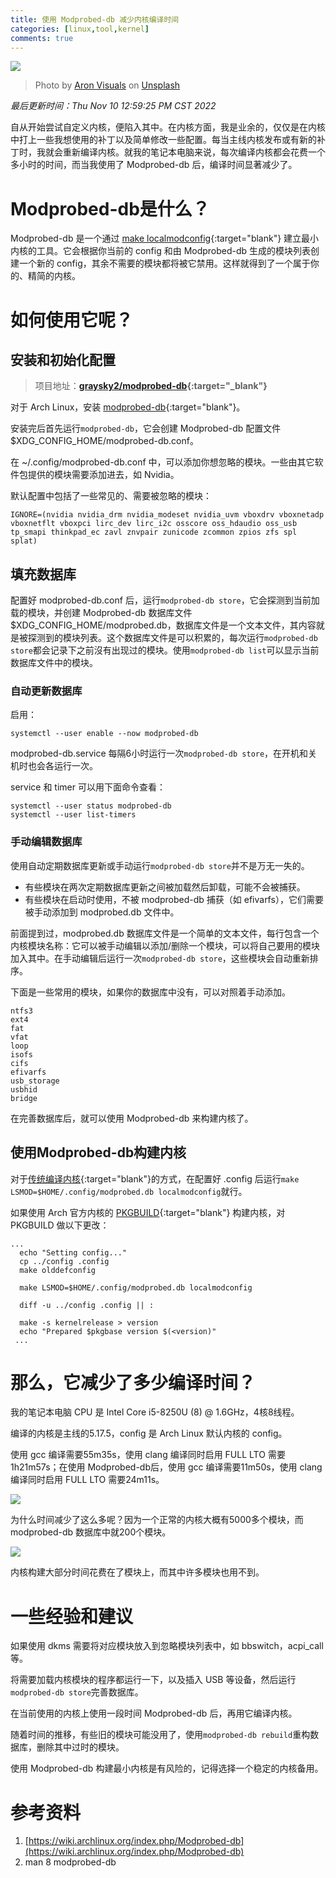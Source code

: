 ```yaml
---
title: 使用 Modprobed-db 减少内核编译时间
categories: [linux,tool,kernel]
comments: true
---
```


<a data-fancybox="modprobed-db" href="../assets/img/post/modprobed-db/image01.jpg"><img src="../assets/img/post/modprobed-db/image01.jpg"></a>

> Photo by <a href="https://unsplash.com/@aronvisuals?utm_source=unsplash&utm_medium=referral&utm_content=creditCopyText">Aron Visuals</a> on <a href="https://unsplash.com/?utm_source=unsplash&utm_medium=referral&utm_content=creditCopyText">Unsplash</a>

*最后更新时间：Thu Nov 10 12:59:25 PM CST 2022*

自从开始尝试自定义内核，便陷入其中。在内核方面，我是业余的，仅仅是在内核中打上一些我想使用的补丁以及简单修改一些配置。每当主线内核发布或有新的补丁时，我就会重新编译内核。就我的笔记本电脑来说，每次编译内核都会花费一个多小时的时间，而当我使用了  Modprobed-db 后，编译时间显著减少了。

# Modprobed-db是什么？

Modprobed-db 是一个通过 [make localmodconfig](https://www.kernel.org/doc/html/latest/admin-guide/README.html?highlight=localmodconfig#configuring-the-kernel){:target="blank"} 建立最小内核的工具。它会根据你当前的 config 和由 Modprobed-db 生成的模块列表创建一个新的 config，其余不需要的模块都将被它禁用。这样就得到了一个属于你的、精简的内核。

# 如何使用它呢？

## 安装和初始化配置

> 项目地址：**[graysky2/modprobed-db](https://github.com/graysky2/modprobed-db){:target="_blank"}**  

对于 Arch Linux，安装 [modprobed-db](https://aur.archlinux.org/packages/modprobed-db){:target="blank"}。

安装完后首先运行`modprobed-db`，它会创建 Modprobed-db 配置文件 $XDG_CONFIG_HOME/modprobed-db.conf。

在 ~/.config/modprobed-db.conf 中，可以添加你想忽略的模块。一些由其它软件包提供的模块需要添加进去，如 Nvidia。

默认配置中包括了一些常见的、需要被忽略的模块：

```
IGNORE=(nvidia nvidia_drm nvidia_modeset nvidia_uvm vboxdrv vboxnetadp vboxnetflt vboxpci lirc_dev lirc_i2c osscore oss_hdaudio oss_usb tp_smapi thinkpad_ec zavl znvpair zunicode zcommon zpios zfs spl splat)
```

## 填充数据库

配置好 modprobed-db.conf 后，运行`modprobed-db store`，它会探测到当前加载的模块，并创建 Modprobed-db 数据库文件 $XDG_CONFIG_HOME/modprobed.db，数据库文件是一个文本文件，其内容就是被探测到的模块列表。这个数据库文件是可以积累的，每次运行`modprobed-db store`都会记录下之前沒有出现过的模块。使用`modprobed-db list`可以显示当前数据库文件中的模块。

### 自动更新数据库

启用：

```
systemctl --user enable --now modprobed-db
```

modprobed-db.service 每隔6小时运行一次`modprobed-db store`，在开机和关机时也会各运行一次。

service 和 timer 可以用下面命令查看：

```
systemctl --user status modprobed-db
systemctl --user list-timers
```

### 手动编辑数据库

使用自动定期数据库更新或手动运行`modprobed-db store`并不是万无一失的。

- 有些模块在两次定期数据库更新之间被加载然后卸载，可能不会被捕获。
- 有些模块在启动时使用，不被 modprobed-db 捕获（如 efivarfs），它们需要被手动添加到 modprobed.db 文件中。

前面提到过，modprobed.db 数据库文件是一个简单的文本文件，每行包含一个内核模块名称：它可以被手动编辑以添加/删除一个模块，可以将自己要用的模块加入其中。在手动编辑后运行一次`modprobed-db store`，这些模块会自动重新排序。

下面是一些常用的模块，如果你的数据库中没有，可以对照着手动添加。

```
ntfs3
ext4
fat
vfat
loop
isofs
cifs
efivarfs
usb_storage
usbhid
bridge
```

在完善数据库后，就可以使用 Modprobed-db 来构建内核了。

## 使用Modprobed-db构建内核

对于[传统编译内核](https://wiki.archlinux.org/title/Kernel/Traditional_compilation){:target="blank"}的方式，在配置好 .config 后运行`make LSMOD=$HOME/.config/modprobed.db localmodconfig`就行。

如果使用 Arch 官方内核的 [PKGBUILD](https://github.com/archlinux/svntogit-packages/blob/packages/linux/trunk/PKGBUILD){:target="blank"} 构建内核，对 PKGBUILD 做以下更改：

```
...
  echo "Setting config..."
  cp ../config .config
  make olddefconfig
  
  make LSMOD=$HOME/.config/modprobed.db localmodconfig
  
  diff -u ../config .config || :

  make -s kernelrelease > version
  echo "Prepared $pkgbase version $(<version)"
 ...
```

# 那么，它减少了多少编译时间？

我的笔记本电脑 CPU 是 Intel Core i5-8250U (8) @ 1.6GHz，4核8线程。

编译的内核是主线的5.17.5，config 是 Arch Linux 默认内核的 config。

使用 gcc 编译需要55m35s，使用 clang 编译同时启用 FULL LTO 需要1h21m57s；在使用 Modprobed-db后，使用 gcc 编译需要11m50s，使用 clang 编译同时启用 FULL LTO 需要24m11s。

<a data-fancybox="modprobed-db" href="../assets/img/post/modprobed-db/image02.jpeg"><img src="../assets/img/post/modprobed-db/image02.jpeg"></a>

为什么时间减少了这么多呢？因为一个正常的内核大概有5000多个模块，而 modprobed-db 数据库中就200个模块。

<a data-fancybox="modprobed-db" href="../assets/img/post/modprobed-db/image03.png"><img src="../assets/img/post/modprobed-db/image03.png"></a>

内核构建大部分时间花费在了模块上，而其中许多模块也用不到。

# 一些经验和建议

如果使用 dkms 需要将对应模块放入到忽略模块列表中，如 bbswitch，acpi_call 等。

将需要加载内核模块的程序都运行一下，以及插入 USB 等设备，然后运行`modprobed-db store`完善数据库。

在当前使用的内核上使用一段时间 Modprobed-db 后，再用它编译内核。

随着时间的推移，有些旧的模块可能没用了，使用`modprobed-db rebuild`重构数据库，删除其中过时的模块。

使用 Modprobed-db 构建最小内核是有风险的，记得选择一个稳定的内核备用。

# 参考资料

1. [https://wiki.archlinux.org/index.php/Modprobed-db](https://wiki.archlinux.org/index.php/Modprobed-db)
1. man 8 modprobed-db
